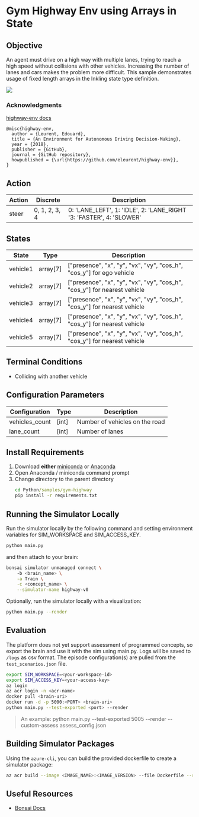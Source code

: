 # Gym Highway Env using Arrays in State

## Objective

An agent must drive on a high way with multiple lanes, trying to reach a high speed without collisions with other vehicles. Increasing the number of lanes and cars makes the problem more difficult. This sample demonstrates usage of fixed length arrays in the Inkling state type definition.

![](https://raw.githubusercontent.com/eleurent/highway-env/gh-media/docs/media/highway.gif)


### Acknowledgments

[highway-env docs](https://highway-env.readthedocs.io/en/latest/index.html)

```dotnetcli
@misc{highway-env,
  author = {Leurent, Edouard},
  title = {An Environment for Autonomous Driving Decision-Making},
  year = {2018},
  publisher = {GitHub},
  journal = {GitHub repository},
  howpublished = {\url{https://github.com/eleurent/highway-env}},
}
```

## Action

| Action | Discrete |  Description  |
| ------ | ---------------- | ------- |
| steer     | 0, 1, 2, 3, 4    |  0: 'LANE_LEFT', 1: 'IDLE', 2: 'LANE_RIGHT '3: 'FASTER', 4: 'SLOWER' |

## States

| State     | Type     | Description                                             |
| --------- | --------- | ------------------------------------------------------- |
| vehicle1     | array[7]     | ["presence", "x", "y", "vx", "vy", "cos_h", "cos_y"] for ego vehicle     |
| vehicle2     | array[7]     | ["presence", "x", "y", "vx", "vy", "cos_h", "cos_y"] for nearest vehicle     |
| vehicle3     | array[7]     | ["presence", "x", "y", "vx", "vy", "cos_h", "cos_y"] for nearest vehicle     |
| vehicle4     | array[7]     | ["presence", "x", "y", "vx", "vy", "cos_h", "cos_y"] for nearest vehicle     |
| vehicle5     | array[7]     | ["presence", "x", "y", "vx", "vy", "cos_h", "cos_y"] for nearest vehicle     |

## Terminal Conditions

- Colliding with another vehicle

## Configuration Parameters

| Configuration     | Type     | Description                                             |
| --------- | --------- | ------------------------------------------------------- |
| vehicles_count     | [int]     | Number of vehicles on the road                 |
| lane_count     | [int]     | Number of lanes                  |

## Install Requirements

1. Download **either** [miniconda](https://conda.io/miniconda.html) or [Anaconda](https://www.anaconda.com/download/)
2. Open Anaconda / miniconda command prompt
3. Change directory to the parent directory
    ```cmd
    cd Python/samples/gym-highway
    pip install -r requirements.txt
    ```

## Running the Simulator Locally

Run the simulator locally by the following command and setting environment variables for SIM_WORKSPACE and SIM_ACCESS_KEY.

```bash
python main.py
```

and then attach to your brain:

```bash
bonsai simulator unmanaged connect \                          
    -b <brain_name> \
    -a Train \
    -c <concept_name> \
    --simulator-name highway-v0
```

Optionally, run the simulator locally with a visualization:

```bash
python main.py --render
```

## Evaluation

The platform does not yet support assessment of programmed concepts, so export the brain and use it with the sim using main.py. Logs will be saved to `/logs` as csv format. The episode configuration(s) are pulled from the `test_scenarios.json` file.

```sh
export SIM_WORKSPACE=<your-workspace-id>
export SIM_ACCESS_KEY=<your-access-key>
az login
az acr login -n <acr-name>
docker pull <brain-uri>
docker run -d -p 5000:<PORT> <brain-uri>
python main.py --test-exported <port> --render
```

> An example: python main.py --test-exported 5005 --render --custom-assess assess_config.json

## Building Simulator Packages

Using the `azure-cli`, you can build the provided dockerfile to create a simulator package:

```bash
az acr build --image <IMAGE_NAME>:<IMAGE_VERSION> --file Dockerfile --registry <ACR_REGISTRY> .
```

## Useful Resources

- [Bonsai Docs](https://docs.microsoft.com/en-us/bonsai/)